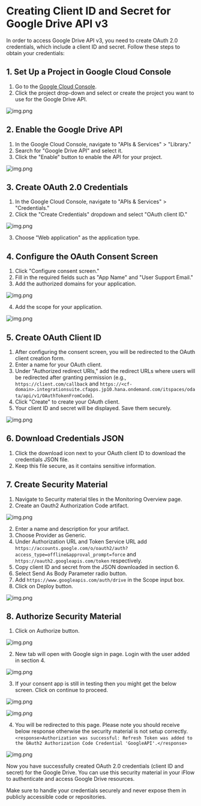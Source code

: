 # Creating Client ID and Secret for Google Drive API v3

In order to access Google Drive API v3, you need to create OAuth 2.0 credentials, which include a client ID and secret. Follow these steps to obtain your credentials:

## 1. Set Up a Project in Google Cloud Console

1. Go to the [Google Cloud Console](https://console.cloud.google.com/).
2. Click the project drop-down and select or create the project you want to use for the Google Drive API.

![img.png](../img/img.png)

## 2. Enable the Google Drive API

1. In the Google Cloud Console, navigate to "APIs & Services" > "Library."
2. Search for "Google Drive API" and select it.
3. Click the "Enable" button to enable the API for your project.

![img.png](../img/img1.png)

## 3. Create OAuth 2.0 Credentials

1. In the Google Cloud Console, navigate to "APIs & Services" > "Credentials."
2. Click the "Create Credentials" dropdown and select "OAuth client ID."

![img.png](../img/img2.png)

3. Choose "Web application" as the application type.

## 4. Configure the OAuth Consent Screen

1. Click "Configure consent screen."
2. Fill in the required fields such as "App Name" and "User Support Email."
3. Add the authorized domains for your application.

![img.png](../img/img3.png)

4. Add the scope for your application.

![img.png](../img/img5.png)

## 5. Create OAuth Client ID

1. After configuring the consent screen, you will be redirected to the OAuth client creation form.
2. Enter a name for your OAuth client.
3. Under "Authorized redirect URIs," add the redirect URLs where users will be redirected after granting permission (e.g., `https://client.com/callback` and `https://<cf-domain>.integrationsuite.cfapps.jp10.hana.ondemand.com/itspaces/odata/api/v1/OAuthTokenFromCode`).
4. Click "Create" to create your OAuth client.
5. Your client ID and secret will be displayed. Save them securely.

![img.png](../img/img4.png)

## 6. Download Credentials JSON

1. Click the download icon next to your OAuth client ID to download the credentials JSON file.
2. Keep this file secure, as it contains sensitive information.

## 7. Create Security Material

1. Navigate to Security material tiles in the Monitoring Overview page.
2. Create an Oauth2 Authorization Code artifact.

![img.png](../img/img6.png)

2. Enter a name and description for your artifact.
3. Choose Provider as Generic.
4. Under Authorization URL and Token Service URL add `https://accounts.google.com/o/oauth2/auth?access_type=offline&approval_prompt=force` and `https://oauth2.googleapis.com/token` respectively.
5. Copy client ID and secret from the JSON downloaded in section 6.
6. Select Send As Body Parameter radio button.
7. Add `https://www.googleapis.com/auth/drive` in the Scope input box.
8. Click on Deploy button.

![img.png](../img/img7.png)

## 8. Authorize Security Material

1. Click on Authorize button.

![img.png](../img/img8.png)

2. New tab will open with Google sign in page. Login with the user added in section 4.

![img.png](../img/img9.png)

3. If your consent app is still in testing then you might get the below screen. Click on continue to proceed.

![img.png](../img/img10.png)

![img.png](../img/img11.png)

4. You will be redirected to this page. Please note you should receive below response otherwise the security material is not setup correctly. `<response>Authorization was successful: Refresh Token was added to the OAuth2 Authorization Code Credential 'GoogleAPI'.</response>`

![img.png](../img/img12.png)


Now you have successfully created OAuth 2.0 credentials (client ID and secret) for the Google Drive. You can use this security material in your iFlow to authenticate and access Google Drive resources.

Make sure to handle your credentials securely and never expose them in publicly accessible code or repositories.

